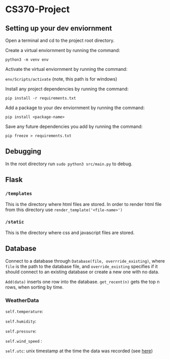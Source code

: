 # CS370-Project

## Setting up your dev enviornment

Open a terminal and cd to the project root directory.

Create a virtual enviornment by running the command:

`python3 -m venv env`

Activate the virtual enviornment by running the command:

`env/Scripts/activate` (note, this path is for windows)

Install any project dependencies by running the command:

`pip install -r requirements.txt`

Add a package to your dev enviornment by running the command:

`pip install <package-name>`

Save any future dependencies you add by running the command:

`pip freeze > requirements.txt`

## Debugging

In the root directory run `sudo python3 src/main.py` to debug.

## Flask

### `/templates`

This is the directory where html files are stored.
In order to render html file from this directory use `render_template('<file-name>')`

### `/static`

This is the directory where css and javascript files are stored.

## Database

Connect to a database through `Database(file, overrride_existing)`, where `file` is the path to the database file, and `override_existing` specifies if it should connect to an existing database or create a new one with no data.

`Add(data)` inserts one row into the database. `get_recent(n)` gets the top n rows, when sorting by time.

### WeatherData

`self.temperature`: 

`self.humidity`: 

`self.pressure`: 

`self.wind_speed` :

`self.utc`: unix timestamp at the time the data was recorded (see [here](https://en.wikipedia.org/wiki/Unix_time))
